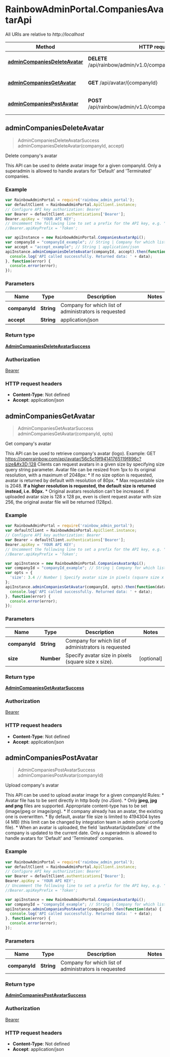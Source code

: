 # RainbowAdminPortal.CompaniesAvatarApi

All URIs are relative to *http://localhost*

Method | HTTP request | Description
------------- | ------------- | -------------
[**adminCompaniesDeleteAvatar**](CompaniesAvatarApi.md#adminCompaniesDeleteAvatar) | **DELETE** /api/rainbow/admin/v1.0/companies/{companyId}/avatar | Delete company&#39;s avatar
[**adminCompaniesGetAvatar**](CompaniesAvatarApi.md#adminCompaniesGetAvatar) | **GET** /api/avatar/{companyId} | Get company&#39;s avatar
[**adminCompaniesPostAvatar**](CompaniesAvatarApi.md#adminCompaniesPostAvatar) | **POST** /api/rainbow/admin/v1.0/companies/{companyId}/avatar | Upload company&#39;s avatar



## adminCompaniesDeleteAvatar

> AdminCompaniesDeleteAvatarSuccess adminCompaniesDeleteAvatar(companyId, accept)

Delete company&#39;s avatar

This API can be used to delete avatar image for a given companyId.       Only a superadmin is allowed to handle avatars for &#39;Default&#39; and &#39;Terminated&#39; companies.

### Example

```javascript
var RainbowAdminPortal = require('rainbow_admin_portal');
var defaultClient = RainbowAdminPortal.ApiClient.instance;
// Configure API key authorization: Bearer
var Bearer = defaultClient.authentications['Bearer'];
Bearer.apiKey = 'YOUR API KEY';
// Uncomment the following line to set a prefix for the API key, e.g. "Token" (defaults to null)
//Bearer.apiKeyPrefix = 'Token';

var apiInstance = new RainbowAdminPortal.CompaniesAvatarApi();
var companyId = "companyId_example"; // String | Company for which list of administrators is requested
var accept = "accept_example"; // String | application/json
apiInstance.adminCompaniesDeleteAvatar(companyId, accept).then(function(data) {
  console.log('API called successfully. Returned data: ' + data);
}, function(error) {
  console.error(error);
});

```

### Parameters



Name | Type | Description  | Notes
------------- | ------------- | ------------- | -------------
 **companyId** | **String**| Company for which list of administrators is requested | 
 **accept** | **String**| application/json | 

### Return type

[**AdminCompaniesDeleteAvatarSuccess**](AdminCompaniesDeleteAvatarSuccess.md)

### Authorization

[Bearer](../README.md#Bearer)

### HTTP request headers

- **Content-Type**: Not defined
- **Accept**: application/json


## adminCompaniesGetAvatar

> AdminCompaniesGetAvatarSuccess adminCompaniesGetAvatar(companyId, opts)

Get company&#39;s avatar

This API can be used to retrieve company&#39;s avatar (logo).    Example: GET https://openrainbow.com/api/avatar/56c5c19f94141765119f896c?size&#x3D;128       Clients can request avatars in a given size by specifying size query string parameter.    Avatar file can be resized from 1px to its original resolution, with a maximum of 2048px:   * If no size option is requested, avatar is returned by default with resolution of 80px. * Max requestable size is 2048. **If a higher resolution is requested, the default size is returned instead, i.e. 80px.** * Original avatars resolution can&#39;t be increased. If uploaded avatar size is 128 x 128 px, even is client request avatar with size 256, the original avatar file will be returned (128px).  

### Example

```javascript
var RainbowAdminPortal = require('rainbow_admin_portal');
var defaultClient = RainbowAdminPortal.ApiClient.instance;
// Configure API key authorization: Bearer
var Bearer = defaultClient.authentications['Bearer'];
Bearer.apiKey = 'YOUR API KEY';
// Uncomment the following line to set a prefix for the API key, e.g. "Token" (defaults to null)
//Bearer.apiKeyPrefix = 'Token';

var apiInstance = new RainbowAdminPortal.CompaniesAvatarApi();
var companyId = "companyId_example"; // String | Company for which list of administrators is requested
var opts = {
  'size': 3.4 // Number | Specify avatar size in pixels (square size x size).
};
apiInstance.adminCompaniesGetAvatar(companyId, opts).then(function(data) {
  console.log('API called successfully. Returned data: ' + data);
}, function(error) {
  console.error(error);
});

```

### Parameters



Name | Type | Description  | Notes
------------- | ------------- | ------------- | -------------
 **companyId** | **String**| Company for which list of administrators is requested | 
 **size** | **Number**| Specify avatar size in pixels (square size x size). | [optional] 

### Return type

[**AdminCompaniesGetAvatarSuccess**](AdminCompaniesGetAvatarSuccess.md)

### Authorization

[Bearer](../README.md#Bearer)

### HTTP request headers

- **Content-Type**: Not defined
- **Accept**: application/json


## adminCompaniesPostAvatar

> AdminCompaniesPostAvatarSuccess adminCompaniesPostAvatar(companyId)

Upload company&#39;s avatar

This API can be used to upload avatar image for a given companyId       Rules:   * Avatar file has to be sent directly in http body (no JSon). * Only **jpeg, jpg and png** files are supported. Appropriate content-type has to be set (image/jpeg or image/png). * If company already has an avatar, the existing one is overwritten. * By default, avatar file size is limited to 4194304 bytes (4 MB) (this limit can be changed by integration team in admin portal config file). * When an avatar is uploaded, the field &#x60;lastAvatarUpdateDate&#x60; of the company is updated to the current date.  Only a superadmin is allowed to handle avatars for &#39;Default&#39; and &#39;Terminated&#39; companies.

### Example

```javascript
var RainbowAdminPortal = require('rainbow_admin_portal');
var defaultClient = RainbowAdminPortal.ApiClient.instance;
// Configure API key authorization: Bearer
var Bearer = defaultClient.authentications['Bearer'];
Bearer.apiKey = 'YOUR API KEY';
// Uncomment the following line to set a prefix for the API key, e.g. "Token" (defaults to null)
//Bearer.apiKeyPrefix = 'Token';

var apiInstance = new RainbowAdminPortal.CompaniesAvatarApi();
var companyId = "companyId_example"; // String | Company for which list of administrators is requested
apiInstance.adminCompaniesPostAvatar(companyId).then(function(data) {
  console.log('API called successfully. Returned data: ' + data);
}, function(error) {
  console.error(error);
});

```

### Parameters



Name | Type | Description  | Notes
------------- | ------------- | ------------- | -------------
 **companyId** | **String**| Company for which list of administrators is requested | 

### Return type

[**AdminCompaniesPostAvatarSuccess**](AdminCompaniesPostAvatarSuccess.md)

### Authorization

[Bearer](../README.md#Bearer)

### HTTP request headers

- **Content-Type**: Not defined
- **Accept**: application/json


